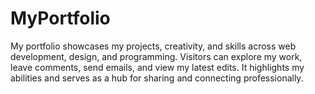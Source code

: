 # MyPortfolio
My portfolio showcases my projects, creativity, and skills across web development, design, and programming. Visitors can explore my work, leave comments, send emails, and view my latest edits. It highlights my abilities and serves as a hub for sharing and connecting professionally.
